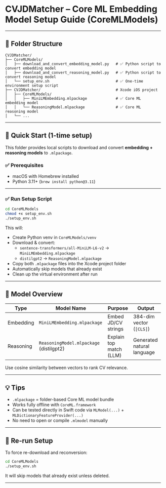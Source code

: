 # CVJDMatcher – Core ML Embedding Model Setup Guide (CoreMLModels)

---

## 📁 Folder Structure

```
CVJDMatcher/
├── CoreMLModels/
│   ├── download_and_convert_embedding_model.py   # ✅ Python script to convert embedding model
│   ├── download_and_convert_reasoning_model.py   # ✅ Python script to convert reasoning model
│   └── setup_env.sh                              # ✅ One-time environment setup script
├── CVJDMatcher/                                  # Xcode iOS project
│   ├── CoreMLModels/
│   │   ├── MiniLMEmbedding.mlpackage             # ✅ Core ML embedding model
│   │   └── ReasoningModel.mlpackage              # ✅ Core ML reasoning model
│   └── ...
```

---

## 🚀 Quick Start (1-time setup)

This folder provides local scripts to download and convert **embedding + reasoning models** to `.mlpackage`.

### ✅ Prerequisites

- macOS with Homebrew installed
- Python 3.11+ (`brew install python@3.11`)

---

### ✅ Run Setup Script

```bash
cd CoreMLModels
chmod +x setup_env.sh
./setup_env.sh
```

This will:

- Create Python venv in `CoreMLModels/venv`
- Download & convert:
  - `sentence-transformers/all-MiniLM-L6-v2` → `MiniLMEmbedding.mlpackage`
  - `distilgpt2` → `ReasoningModel.mlpackage`
- Copy both `.mlpackage` files into the Xcode project folder
- Automatically skip models that already exist
- Clean up the virtual environment after run

---

## 🧠 Model Overview

| Type      | Model Name                                | Purpose                    | Output                          |
|-----------|-------------------------------------------|----------------------------|---------------------------------|
| Embedding | `MiniLMEmbedding.mlpackage`               | Embed JD/CV strings        | 384-dim vector (`[CLS]`)        |
| Reasoning | `ReasoningModel.mlpackage` (distilgpt2)   | Explain top match (LLM)    | Generated natural language      |

Use cosine similarity between vectors to rank CV relevance.

---

## 💡 Tips

- `.mlpackage` = folder-based Core ML model bundle
- Works fully offline with `CoreML.framework`
- Can be tested directly in Swift code via `MLModel(...)` + `MLDictionaryFeatureProvider(...)`
- No need to open or compile `.mlmodel` manually

---

## 🔁 Re-run Setup

To force re-download and reconversion:

```bash
cd CoreMLModels
./setup_env.sh
```

It will skip models that already exist unless deleted.

---
